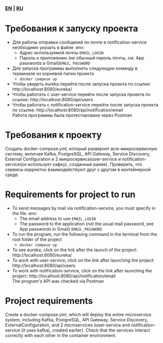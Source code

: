 ### [EN](#EN) | [RU](#RU)
# <a name="RU"></a>Требования к запуску проекта
- Для работы отправки сообщений по почте в notification-service необходимо указать в файле .env:
  -  Адрес используемой почты ```EMAIL_LOGIN```
  -  Пароль к приложению (не обычный пароль почты, см. App passwords в Gmail)```EMAIL_PASSWORD```
- Для запуска программы выполнить следующую команду в терминале из корневой папки проекта
  - ```docker compose up```
- Чтобы увидеть eureka перейти после запуска проекта по ссылке:  http://localhost:8080/eureka/
- Чтобы работать с user-service перейти после запуска проекта по ссылке:  http://localhost:8080/api/users 
- Чтобы работать с notification-service перейти после запуска проекта по ссылке:  http://localhost:8080/api/notification/email \
Работа программы была протестирована через Postman

# Требования к проекту
Создать docker-compose.yml, который развернет всю микросервисную систему, включая Kafka, PostgreSQL, API Gateway, 
Service Discovery, External Configuration и 2 микросервиса(user-service и notification-service(он использует кафку), 
созданные ранее). Проверить, что сервисы корректно взаимодействуют друг с другом в контейнерной среде.

# <a name="EN"></a>Requirements for project to run
- To send messages by mail via notification-service, you must specify in the file .env:
  - The email address to use ``EMAIL_LOGIN``
  - The password to the application (not the usual mail password, see App passwords in Gmail) ``EMAIL_PASSWORD``
- To run the program, run the following command in the terminal from the root folder of the project
  - ```docker compose up```
- To see eureka, click on the link after the launch of the project: http://localhost:8080/eureka/
- To work with user-service, click on the link after launching the project: http://localhost:8080/api/users
- To work with notification-service, click on the link after launching the project: http://localhost:8080/api/notification/email \
  The program's API was checked via Postman

# Project requirements
Create a docker-compose.yml, which will deploy the entire microservice system, including Kafka, PostgreSQL, API Gateway,
Service Discovery, ExternalConfiguration, and 2 microservices (user-service and notification-service (it uses kafka),
created earlier). Check that the services interact correctly with each other in the container environment.